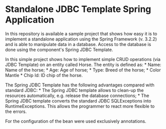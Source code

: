Standalone JDBC Template Spring Application
=============================

In this repository is available a sample project that shows how easy it is to implement a standalone application 
using the Spring Framework (v. 3.2.2) and is able to manipulate data in a database. 
Access to the database is done using the component's Spring JDBC Template.

In this simple project shows how to implement simple CRUD operations (via JDBC Template) on an entity called Horse. The entity is defined as:
	* Name: Name of the horse;
	* Age: Age of horse;
	* Type: Breed of the horse;
	* Color Mantle
	* Chip Id: ID chip of the horse.
	
The Spring JDBC Template has the following advantages compared with standard JDBC:
	* The Spring JDBC template allows to clean-up the resources automatically, e.g. release the database connections;
	* The Spring JDBC template converts the standard JDBC SQLExceptions into RuntimeExceptions. This allows the programmer to react more flexible to the errors.

For the configuration of the bean were used exclusively annotations.